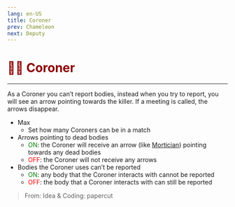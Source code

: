 ```yaml
---
lang: en-US
title: Coroner
prev: Chameleon
next: Deputy
---
```


# <font color="#8b0000">👨‍⚕️ <b>Coroner</b></font> <Badge text="Support" type="tip" vertical="middle"/>
---

As a Coroner you can’t report bodies, instead when you try to report, you will see an arrow pointing towards the killer. If a meeting is called, the arrows disappear.
* Max
  * Set how many Coroners can be in a match
* Arrows pointing to dead bodies
  * <font color=green>ON</font>: the Coroner will receive an arrow (like [Mortician](./Mortician)) pointing towards any dead bodies
  * <font color=red>OFF</font>: the Coroner will not receive any arrows
* Bodies the Coroner uses can’t be reported
  * <font color=green>ON</font>: any body that the Coroner interacts with cannot be reported
  * <font color=red>OFF</font>: the body that a Coroner interacts with can still be reported

> From: Idea & Coding: papercut